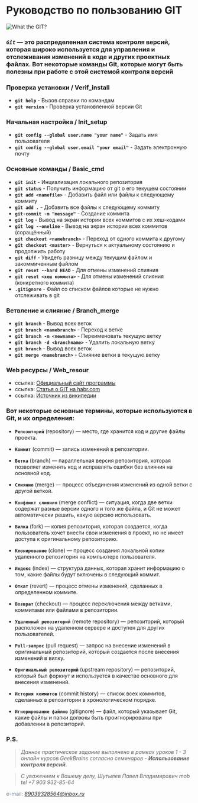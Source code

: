 # Руководство по пользованию GIT

![What the GIT?](WhatGIT.png)

### *`Git`* — это распределенная система контроля версий, которая широко используется для управления и отслеживания изменений в коде и других проектных файлах. Вот некоторые команды Git, которые могут быть полезны при работе с этой системой контроля версий

### Проверка установки / Verif_install

* **`git help`** - Вызов справки по командам
* **`git version`** - Проверка установленной версии Git

### Начальная настройка / Init_setup

* **`git config --global user.name "your name"`** - Задать имя пользователя
* **`git config --global user.email "your email"`** - Задать электронную почту

### Основные команды / Basic_cmd

* **`git init`** - Инциализация локального репозитория
* **`git status`** - Получить информацию от git о его текущем состоянии
* **`git add <namefile>`** - Добавить файл или файлы к следующему коммиту
* **`git add .`** - Добавить все файлы к следующему коммиту
* **`git-commit -m "message"`** - Создание коммита
* **`git log`** - Вывод на экран истории всех коммитов с их хеш-кодами
* **`git log --oneline`** - Вывод на экран истории всех коммитов (соращённый)
* **`git checkout <namebranch>`** - Переход от одного коммита к другому 
* **`git checkout <master>`** - Вернуться к актуальному состоянию и продолжить работу
* **`git diff`** - Увидеть разницу между текущим файлом и закоммиченным файлом
* **`git reset --hard HEAD`** - Для отмены изменений слияния
* **`git reset <хеш коммита>`** - Для отмены изменений слияния (конкретного коммита)
* **`.gitignore`** - Файл со списком файлов которые не нужно отслеживать в git

### Ветвление и слияние / Branch_merge

* **`git branch`** - Вывод всех веток
* **`git branch <namebranch>`** - Переход к ветке
* **`git branch -m <newname>`** - Переименовать текущую ветку
* **`git branch -d <branchname>`** - Удалить локальную ветку
* **`git branch`** - Вывод всех веток
* **`git merge <namebranch>`** - Слияние ветки в текущую ветку

### Web ресурсы / Web_resour

* ссылка: [Официальный сайт программы](https://git-scm.com)
* ссылка: [Статья о GIT на habr.com](https://habr.com/ru/articles/588801/)
* ссылка: [Источник из википедии](https://ru.wikipedia.org/wiki/Git)


### Вот некоторые основные термины, которые используются в Git, и их определения:

* **`Репозиторий`** (repository) — место, где хранится код и другие файлы проекта.

* **`Коммит`** (commit) — запись изменений в репозитории.

* **`Ветка`** (branch) — параллельная версия репозитория, которая позволяет изменять код и исправлять ошибки без влияния на основной код.

* **`Слияние`** (merge) — процесс объединения изменений из одной ветки с другой веткой.

* **`Конфликт слияния`** (merge conflict) — ситуация, когда две ветки содержат разные версии одного и того же файла, и Git не может автоматически решить, какую версию использовать.

* **`Вилка`** (fork) — копия репозитория, которая создается, когда пользователь хочет внести свои изменения в проект, но не имеет доступа к оригинальному репозиторию.

* **`Клонирование`** (clone) — процесс создания локальной копии удаленного репозитория на компьютере пользователя.

* **`Индекс`** (index) — структура данных, которая хранит информацию о том, какие файлы будут включены в следующий коммит.

* **`Откат`** (revert) — процесс отмены изменений, сделанных в определенном коммите.

* **`Возврат`** (checkout) — процесс переключения между ветками, коммитами или файлами в репозитории.

* **`Удаленный репозиторий`** (remote repository) — репозиторий, который расположен на удаленном сервере и доступен для других пользователей.

* **`Pull-запрос`** (pull request) — запрос на внесение изменений в оригинальный репозиторий, который создается после внесения изменений в вилку.

* **`Оригинальный репозиторий`** (upstream repository) — репозиторий, который был форкнут и используется в качестве основного для внесения изменений.

* **`История коммитов`** (commit history) — список всех коммитов, сделанных в репозитории в хронологическом порядке.

* **`Игнорирование файлов`** (gitignore) — файл, который указывает Git, какие файлы и папки должны быть проигнорированы при добавлении в репозиторий.

### P.S.

> *Данное практическое задание выполнено в рамках уроков 1 - 3 онлайн курсов GeekBrains согласно семинаров - **Использование контроля версий.***

> *С уважением к Bашему делу, Шутылев Павел Владимирович mob tel +7 903 932-85-64*

<span style="color:#708090"> e-mail: *89039328564@inbox.ru*</span>